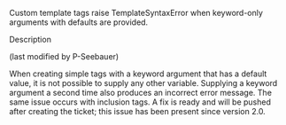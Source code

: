 Custom template tags raise TemplateSyntaxError when keyword-only arguments with defaults are provided.

Description

(last modified by P-Seebauer)

When creating simple tags with a keyword argument that has a default value, it is not possible to supply any other variable. Supplying a keyword argument a second time also produces an incorrect error message. The same issue occurs with inclusion tags. A fix is ready and will be pushed after creating the ticket; this issue has been present since version 2.0.
